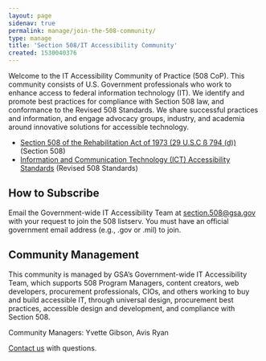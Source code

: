 ```yaml
---
layout: page
sidenav: true
permalink: manage/join-the-508-community/
type: manage
title: 'Section 508/IT Accessibility Community'
created: 1530040376
---
```


<p dir="ltr">
  Welcome to the IT Accessibility Community of Practice (508 CoP). This community consists of U.S. Government professionals who work to enhance access to federal information technology (IT). We identify and promote best practices for compliance with Section 508 law, and conformance to the Revised 508 Standards. We share successful practices and information, and engage advocacy groups, industry, and academia around innovative solutions for accessible technology.
</p>

<ul>
<li dir="ltr">
<a href="http://www.gpo.gov/fdsys/pkg/USCODE-2011-title29/html/USCODE-2011-title29-chap16-subchapV-sec794d.htm">Section 508 of the Rehabilitation Act of 1973 (29 U.S.C ß 794 (d))</a> (Section 508)
</li>

<li dir="ltr">
<a href="https://www.access-board.gov/guidelines-and-standards/communications-and-it/about-the-ict-refresh/final-rule">Information and Communication Technology (ICT) Accessibility Standards</a> (Revised 508 Standards)
</li>
</ul>

<h2 dir="ltr">
  How to Subscribe
</h2>

<p dir="ltr">
  Email the Government-wide IT Accessibility Team at <a href="mailto:section.508@gsa.gov">section.508@gsa.gov</a> with your request to join the 508 listserv. You must have an official government email address (e.g., .gov or .mil) to join.
</p>

<h2 dir="ltr">
  Community Management
</h2>

<p dir="ltr">
  This community is managed by GSA&rsquo;s Government-wide IT Accessibility Team, which supports 508 Program Managers, content creators, web developers, procurement professionals, CIOs, and others working to buy and build accessible IT, through universal design, procurement best practices, accessible design and development, and compliance with Section 508.
</p>

<p dir="ltr">
  Community Managers: Yvette Gibson, Avis Ryan
</p>

<p dir="ltr">
  <a href="{{site.baseurl}}/contact-us">Contact us</a> with questions.
</p>